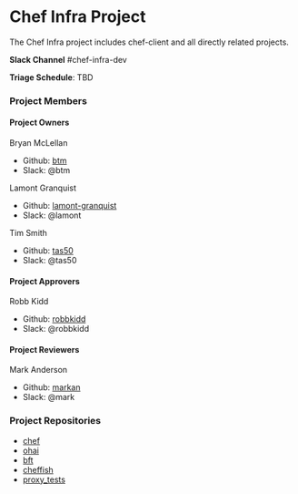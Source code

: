 # Chef Infra Project

The Chef Infra project includes chef-client and all directly related projects.

**Slack Channel** #chef-infra-dev

**Triage Schedule**: TBD

### Project Members

#### Project Owners

Bryan McLellan
  - Github: [btm](https://github.com/btm)
  - Slack: @btm

Lamont Granquist
  - Github: [lamont-granquist](https://github.com/lamont-granquist)
  - Slack: @lamont

Tim Smith
  - Github: [tas50](https://github.com/tas50)
  - Slack: @tas50

#### Project Approvers

Robb Kidd
  - Github: [robbkidd](https://github.com/robbkidd)
  - Slack: @robbkidd

#### Project Reviewers

Mark Anderson
  - Github: [markan](https://github.com/markan)
  - Slack: @mark

### Project Repositories

- [chef](https://github.com/chef/chef)
- [ohai](https://github.com/chef/ohai)
- [bft](https://github.com/chef/bft)
- [cheffish](https://github.com/chef/cheffish)
- [proxy_tests](https://github.com/chef/proxy_tests)
